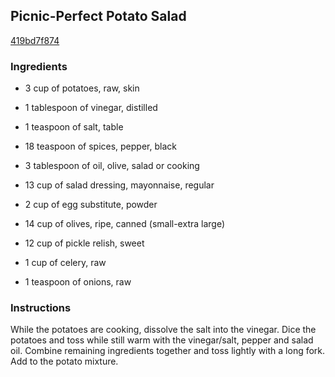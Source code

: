 ## Picnic-Perfect Potato Salad

[419bd7f874](http://www.food.com/recipe/picnic-perfect-potato-salad-83100)

### Ingredients

 - 3 cup of potatoes, raw, skin

 - 1 tablespoon of vinegar, distilled

 - 1 teaspoon of salt, table

 - 18 teaspoon of spices, pepper, black

 - 3 tablespoon of oil, olive, salad or cooking

 - 13 cup of salad dressing, mayonnaise, regular

 - 2 cup of egg substitute, powder

 - 14 cup of olives, ripe, canned (small-extra large)

 - 12 cup of pickle relish, sweet

 - 1 cup of celery, raw

 - 1 teaspoon of onions, raw

### Instructions

While the potatoes are cooking, dissolve the salt into the vinegar. Dice the potatoes and toss while still warm with the vinegar/salt, pepper and salad oil. Combine remaining ingredients together and toss lightly with a long fork. Add to the potato mixture.